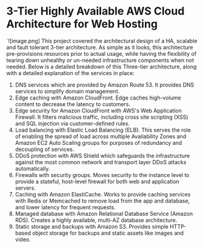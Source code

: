 # 3-Tier Highly Available AWS Cloud Architecture for Web Hosting
`![image.png]
This project covered the architectural design of a HA, scalable and fault tolerant 3-tier architecture. As simple as it looks, this architecture pre-provisions resources prior to actual usage, while having the flexibility of tearing down unhealthy or un-needed infrastructure components when not needed. Below is a detailed breakdown of this Three-tier architecture, along with a detailed explanation of the services in place: 
1. DNS services which are provided by Amazon Route 53. It provides DNS services to simplify domain management.
2. Edge caching with Amazon CloudFront. Edge caches high-volume content to decrease the latency to customers.
3. Edge security for Amazon CloudFront with AWS's Web Application Firewall. It filters malicious traffic, including cross site scripting (XSS) and SQL injection via customer-defined rules.
4. Load balancing with Elastic Load Balancing (ELB). This serves the role of enabling the spread of load across multiple Availability Zones and Amazon EC2 Auto Scaling groups for purposes of redundancy and decoupling of services.
5. DDoS protection with AWS Shield which safeguards the infrastructure against the most common network and transport layer DDoS attacks automatically.
6. Firewalls with security groups. Moves security to the instance level to provide a stateful, host-level firewall for both web and application servers.
7. Caching with Amazon ElastiCache. Works to provide caching services with Redis or Memcached to remove load from the app and database, and lower latency for frequent requests.
8. Managed database with Amazon Relational Database Service (Amazon RDS). Creates a highly available, multi-AZ database architecture.
9. Static storage and backups with Amazon S3. Provides simple HTTP-based object storage for backups and static assets like images and video.
